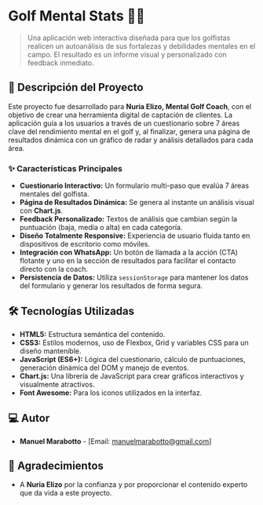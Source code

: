 # Golf Mental Stats 🏌️‍♂️

> Una aplicación web interactiva diseñada para que los golfistas realicen un autoanálisis de sus fortalezas y debilidades mentales en el campo. El resultado es un informe visual y personalizado con feedback inmediato.


## 📝 Descripción del Proyecto

Este proyecto fue desarrollado para **Nuria Elizo, Mental Golf Coach**, con el objetivo de crear una herramienta digital de captación de clientes. La aplicación guía a los usuarios a través de un cuestionario sobre 7 áreas clave del rendimiento mental en el golf y, al finalizar, genera una página de resultados dinámica con un gráfico de radar y análisis detallados para cada área.

### ✨ Características Principales

*   **Cuestionario Interactivo:** Un formulario multi-paso que evalúa 7 áreas mentales del golfista.
*   **Página de Resultados Dinámica:** Se genera al instante un análisis visual con **Chart.js**.
*   **Feedback Personalizado:** Textos de análisis que cambian según la puntuación (baja, media o alta) en cada categoría.
*   **Diseño Totalmente Responsive:** Experiencia de usuario fluida tanto en dispositivos de escritorio como móviles.
*   **Integración con WhatsApp:** Un botón de llamada a la acción (CTA) flotante y uno en la sección de resultados para facilitar el contacto directo con la coach.
*   **Persistencia de Datos:** Utiliza `sessionStorage` para mantener los datos del formulario y generar los resultados de forma segura.


## 🛠️ Tecnologías Utilizadas

*   **HTML5:** Estructura semántica del contenido.
*   **CSS3:** Estilos modernos, uso de Flexbox, Grid y variables CSS para un diseño mantenible.
*   **JavaScript (ES6+):** Lógica del cuestionario, cálculo de puntuaciones, generación dinámica del DOM y manejo de eventos.
*   **Chart.js:** Una librería de JavaScript para crear gráficos interactivos y visualmente atractivos.
*   **Font Awesome:** Para los iconos utilizados en la interfaz.


## 💻 Autor

*   **Manuel Marabotto** - [Email: manuelmarabotto@gmail.com]

## 🙏 Agradecimientos

*   A **Nuria Elizo** por la confianza y por proporcionar el contenido experto que da vida a este proyecto.